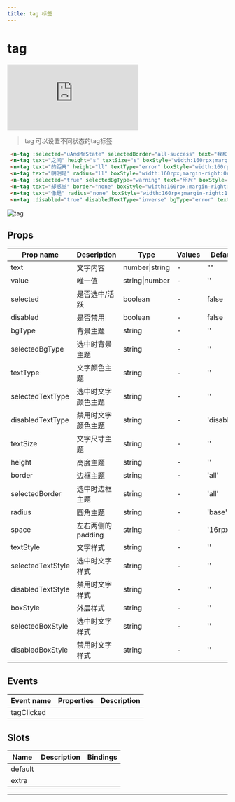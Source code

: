 ```yaml
---
title: tag 标签
---
```


# tag

<div class="demo-box">
	<iframe scrolling="auto" frameborder="0" src="http://www.redou.vip/npro/#/pages/display/tag" class="demo-box-iframe"></iframe>
</div>

> tag 可以设置不同状态的tag标签

```html
 <n-tag :selected="uAndMeState" selectedBorder="all-success" text="我和你" boxStyle="width:160rpx;margin-right:15rpx;margin-bottom:16rpx;" @tagClicked="toToggleState"></n-tag>
 <n-tag text="之间" height="s" textSize="s" boxStyle="width:160rpx;margin-right:15rpx;margin-bottom:16rpx;"></n-tag>
 <n-tag text="的距离" height="ll" textType="error" boxStyle="width:160rpx;margin-right:15rpx;margin-bottom:16rpx;"></n-tag>
 <n-tag text="明明是" radius="ll" boxStyle="width:160rpx;margin-right:0rpx;margin-bottom:16rpx;"></n-tag>
 <n-tag :selected="true" selectedBgType="warning" text="咫尺" boxStyle="width:160rpx;margin-right:15rpx;margin-bottom:16rpx;"></n-tag>
 <n-tag text="却感觉" border="none" boxStyle="width:160rpx;margin-right:15rpx;margin-bottom:16rpx;"></n-tag>
 <n-tag text="像是" radius="none" boxStyle="width:160rpx;margin-right:15rpx;margin-bottom:16rpx;"></n-tag>
 <n-tag :disabled="true" disabledTextType="inverse" bgType="error" text="天涯" boxStyle="width:160rpx;margin-right:0rpx;margin-bottom:16rpx;"></n-tag>
```

![tag](/img/coms/tag.jpg)

## Props

| Prop name         | Description        | Type           | Values | Default    |
| ----------------- | ------------------ | -------------- | ------ | ---------- |
| text              | 文字内容           | number\|string | -      | ""         |
| value             | 唯一值             | string\|number | -      | ''         |
| selected          | 是否选中/活跃      | boolean        | -      | false      |
| disabled          | 是否禁用           | boolean        | -      | false      |
| bgType            | 背景主题           | string         | -      | ''         |
| selectedBgType    | 选中时背景主题     | string         | -      | ''         |
| textType          | 文字颜色主题       | string         | -      | ''         |
| selectedTextType  | 选中时文字颜色主题 | string         | -      | ''         |
| disabledTextType  | 禁用时文字颜色主题 | string         | -      | 'disabled' |
| textSize          | 文字尺寸主题       | string         | -      | ''         |
| height            | 高度主题           | string         | -      | ''         |
| border            | 边框主题           | string         | -      | 'all'      |
| selectedBorder    | 选中时边框主题     | string         | -      | 'all'      |
| radius            | 圆角主题           | string         | -      | 'base'     |
| space             | 左右两侧的 padding | string         | -      | '16rpx'    |
| textStyle         | 文字样式           | string         | -      | ''         |
| selectedTextStyle | 选中时文字样式     | string         | -      | ''         |
| disabledTextStyle | 禁用时文字样式     | string         | -      | ''         |
| boxStyle          | 外层样式           | string         | -      | ''         |
| selectedBoxStyle  | 选中时文字样式     | string         | -      | ''         |
| disabledBoxStyle  | 禁用时文字样式     | string         | -      | ''         |

## Events

| Event name | Properties | Description |
| ---------- | ---------- | ----------- |
| tagClicked |            |

## Slots

| Name    | Description | Bindings |
| ------- | ----------- | -------- |
| default |             |          |
| extra   |             |          |

---
